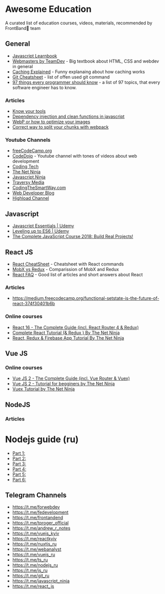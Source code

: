 # Awesome Education

A curated list of education courses, videos, materials, recommended by FrontBand🚀 team

## General

- [Javascript Learnbook](https://learn.javascript.ru)
- [Webmasters by TeamDev](http://webmasters.teamdev.com/#html) - Big textbook about HTML, CSS and webdev in general
- [Caching Explained](https://cachingexplained.com/ru/) - Funny explanaing about how caching works
- [Git Cheatsheet](https://medium.com/@ABatickaya/%D1%88%D0%BF%D0%B0%D1%80%D0%B3%D0%B0%D0%BB%D0%BA%D0%B0-%D0%BF%D0%BE-git-55eeea487676) - list of offen used git command
- [97 things every programmer should know](https://97-things-every-x-should-know.gitbooks.io/97-things-every-programmer-should-know/content/ru/index.html) - a list of 97 topics, that every software engineer has to know.

### Articles
- [Know your tools](https://habr.com/post/217515/)
- [Dependency injection and clean functions in javascript](https://habr.com/company/ruvds/blog/422589/)
- [WebP or how to optimize your images](https://medium.com/web-standards/webp-worth-it-fc08e230f46e)
- [Correct way to split your chunks with webpack](https://habr.com/company/ruvds/blog/423483/)

### Youtube Channels

- [freeCodeCamp.org](https://www.youtube.com/channel/UC8butISFwT-Wl7EV0hUK0BQ)
- [CodeDojo](https://www.youtube.com/channel/UCY10FZglXJ8RL3xB04VpykQ) - Youtube channel with tones of videos about web development
- [Coding Tech](https://www.youtube.com/channel/UCtxCXg-UvSnTKPOzLH4wJaQ)
- [The Net Ninja](https://www.youtube.com/channel/UCW5YeuERMmlnqo4oq8vwUpg)
- [Javascript.Ninja](https://www.youtube.com/channel/UCW9pyonagDWGMCy7V_Kro6g)
- [Traversy Media](https://www.youtube.com/user/TechGuyWeb)
- [CodingTheSmartWay.com](https://www.youtube.com/channel/UCLXQoK41TOcIsWtY-BgB_kQ)
- [Web Developer Blog](https://www.youtube.com/user/AlexeySuprun)
- [Highload Channel](https://www.youtube.com/user/profyclub)

## Javascript

- [Javascript Essentials | Udemy](https://www.udemy.com/javascript-essentials/learn/v4/overview)
- [Leveling up to ES6 | Udemy](https://www.udemy.com/leveling-up-to-es6/)
- [The Complete JavaScript Course 2018: Build Real Projects!](https://www.udemy.com/the-complete-javascript-course/learn/v4/overview)

## React JS 
- [React CheatSheet](https://reactcheatsheet.com/) - Cheatsheet with React commands
- [MobX vs Redux](http://frontflip.me/2016/06/15/why-mobx-and-not-redux.html) - Comparission of MobX and Redux
- [React FAQ](https://reactfaq.site/) - Good list of articles and short answers about React

### Articles

- https://medium.freecodecamp.org/functional-setstate-is-the-future-of-react-374f30401b6b

### Online courses

- [React 16 - The Complete Guide (incl. React Router 4 & Redux)](https://www.udemy.com/react-the-complete-guide-incl-redux/learn/v4/overview)
- [Complete React Tutorial (& Redux ) By The Net Ninja](https://www.youtube.com/watch?v=OxIDLw0M-m0&list=PL4cUxeGkcC9ij8CfkAY2RAGb-tmkNwQHG)
- [React, Redux & Firebase App Tutorial By The Net Ninja](https://www.youtube.com/watch?v=Oi4v5uxTY5o&list=PL4cUxeGkcC9iWstfXntcj8f-dFZ4UtlN3)

## Vue JS

### Online courses
- [Vue JS 2 - The Complete Guide (incl. Vue Router & Vuex)](https://www.udemy.com/vuejs-2-the-complete-guide/)
- [Vue JS 2 - Tutorial for begginers by The Net Ninja](https://www.youtube.com/playlist?list=PL4cUxeGkcC9gQcYgjhBoeQH7wiAyZNrYa)
- [Vuex Tutorial by The Net Ninja](https://www.youtube.com/playlist?list=PL4cUxeGkcC9i371QO_Rtkl26MwtiJ30P2)


## NodeJS

### Articles

# Nodejs guide (ru)
- [Part 1:](https://habr.com/company/ruvds/blog/422893/)
- [Part 2:](https://habr.com/company/ruvds/blog/423153/)
- [Part 3:](https://habr.com/company/ruvds/blog/423701/)
- [Part 4:](https://habr.com/company/ruvds/blog/423703/)
- [Part 5:](https://habr.com/company/ruvds/blog/423705/)
- [Part 6:](https://habr.com/company/ruvds/blog/424553/)

## Telegram Channels

- https://t.me/forwebdev
- https://t.me/fedevelopment
- https://t.me/frontandend
- https://t.me/tproger_official
- https://t.me/andrew_r_notes
- https://t.me/vuejs_kyiv
- https://t.me/reactkyiv
- https://t.me/nuxtjs_ru
- https://t.me/webanalyst
- https://t.me/vuejs_ru
- https://t.me/ts_ru
- https://t.me/nodejs_ru
- https://t.me/js_ru
- https://t.me/git_ru
- https://t.me/javascript_ninja
- https://t.me/react_js